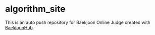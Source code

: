 # algorithm_site
This is an auto push repository for Baekjoon Online Judge created with [BaekjoonHub](https://github.com/BaekjoonHub/BaekjoonHub).
